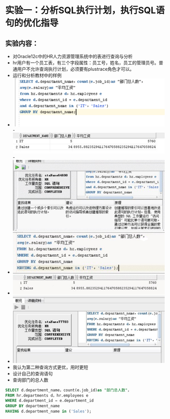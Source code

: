 # 实验一：分析SQL执行计划，执行SQL语句的优化指导

## 实验内容：
- 对Oracle12c中的HR人力资源管理系统中的表进行查询与分析
-  hr用户有一个员工表，有三个字段属性：员工号，姓名，员工的管理员号。普通用户不允许查询执行计划，必须要有plustrace角色才可以。
- 运行和分析教材中的样例
- ![image](https://github.com/whitedeplume/Oracle/blob/master/test1/%E6%9F%A5%E8%AF%A21-1.png)
-![image](https://github.com/whitedeplume/Oracle/blob/master/test1/%E6%9F%A5%E8%AF%A21-2.png)
-![image](https://github.com/whitedeplume/Oracle/blob/master/test1/%E6%9F%A5%E8%AF%A21-3.png)
- ![image](https://github.com/whitedeplume/Oracle/blob/master/test1/%E6%9F%A5%E8%AF%A22-1.png)
- ![image](https://github.com/whitedeplume/Oracle/blob/master/test1/%E6%9F%A5%E8%AF%A22-2.png)
- ![image](https://github.com/whitedeplume/Oracle/blob/master/test1/%E6%9F%A5%E8%AF%A22-3.png)
- 我认为第二种查询方式更优，用时更短
- 设计自己的查询语句
- 查询部门的总人数
```SQL
SELECT d.department_name，count(e.job_id)as "部门总人数"，
FROM hr.departments d，hr.employees e
WHERE d.department_id = e.department_id
GROUP BY department_name
HAVING d.department_name in ('Sales');
```
